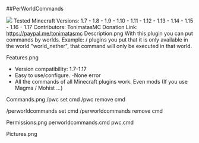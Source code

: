 ##PerWorldCommands

[![](http://cf.way2muchnoise.eu/539286.svg)](https://www.curseforge.com/minecraft/mc-mods/539286)
Tested Minecraft Versions: 1.7 - 1.8 - 1.9 - 1.10 - 1.11 - 1.12 - 1.13 - 1.14 - 1.15 - 1.16 - 1.17
Contributors: TonimatasMC
Donation Link: https://paypal.me/tonimatasmc
Description.png
With this plugin you can put commands by worlds. Example: / plugins you put that it is only available in the world "world_nether", that command will only be executed in that world.

Features.png
- Version compatibility: 1.7-1.17
- Easy to use/configure.
-None error
- All the commands of all Minecraft plugins work. Even mods (If you use Magma / Mohist ...)

Commands.png
/pwc set cmd <example> <world> <world1> <world2>
/pwc remove cmd <example>

/perworldcommands set cmd <example> <world> <world1> <world2>
/perworldcommands remove cmd <example>


Permissions.png
perworldcommands.cmd
pwc.cmd

Pictures.png

